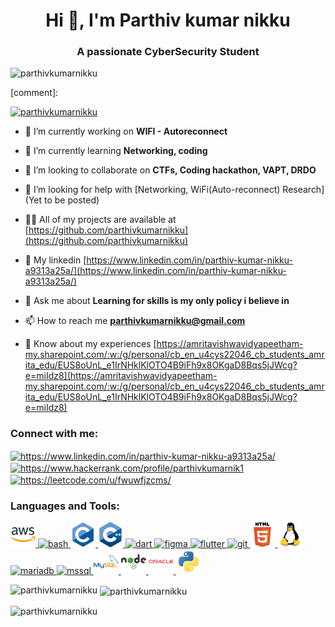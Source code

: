 <h1 align="center">Hi 👋, I'm Parthiv kumar nikku</h1>
<h3 align="center">A passionate CyberSecurity Student</h3>

<p align="left"> <img src="https://komarev.com/ghpvc/?username=parthivkumarnikku&label=Profile%20views&color=0e75b6&style=flat" alt="parthivkumarnikku" /> </p>

[comment]: <p align="left"> <a href="https://github.com/ryo-ma/github-profile-trophy"><img src="https://github-profile-trophy.vercel.app/?username=parthivkumarnikku" alt="parthivkumarnikku" /></a> </p>

- 🔭 I’m currently working on **WIFI - Autoreconnect**

- 🌱 I’m currently learning **Networking, coding**

- 👯 I’m looking to collaborate on **CTFs, Coding hackathon, VAPT, DRDO**

- 🤝 I’m looking for help with [Networking, WiFi(Auto-reconnect) Research](Yet to be posted)

- 👨‍💻 All of my projects are available at [https://github.com/parthivkumarnikku](https://github.com/parthivkumarnikku)

- 📝 My linkedin [https://www.linkedin.com/in/parthiv-kumar-nikku-a9313a25a/](https://www.linkedin.com/in/parthiv-kumar-nikku-a9313a25a/)

- 💬 Ask me about **Learning for skills is my only policy i believe in**

- 📫 How to reach me **parthivkumarnikku@gmail.com**

- 📄 Know about my experiences [https://amritavishwavidyapeetham-my.sharepoint.com/:w:/g/personal/cb_en_u4cys22046_cb_students_amrita_edu/EUS8oUnL_e1IrNHklKlOTO4B9iFh9x8OKgaD8Bqs5jJWcg?e=miIdz8](https://amritavishwavidyapeetham-my.sharepoint.com/:w:/g/personal/cb_en_u4cys22046_cb_students_amrita_edu/EUS8oUnL_e1IrNHklKlOTO4B9iFh9x8OKgaD8Bqs5jJWcg?e=miIdz8)

<h3 align="left">Connect with me:</h3>
<p align="left">
<a href="https://linkedin.com/in/https://www.linkedin.com/in/parthiv-kumar-nikku-a9313a25a/" target="blank"><img align="center" src="https://raw.githubusercontent.com/rahuldkjain/github-profile-readme-generator/master/src/images/icons/Social/linked-in-alt.svg" alt="https://www.linkedin.com/in/parthiv-kumar-nikku-a9313a25a/" height="30" width="40" /></a>
<a href="https://www.hackerrank.com/https://www.hackerrank.com/profile/parthivkumarnik1" target="blank"><img align="center" src="https://raw.githubusercontent.com/rahuldkjain/github-profile-readme-generator/master/src/images/icons/Social/hackerrank.svg" alt="https://www.hackerrank.com/profile/parthivkumarnik1" height="30" width="40" /></a>
<a href="https://www.leetcode.com/https://leetcode.com/u/fwuwfjzcms/" target="blank"><img align="center" src="https://raw.githubusercontent.com/rahuldkjain/github-profile-readme-generator/master/src/images/icons/Social/leet-code.svg" alt="https://leetcode.com/u/fwuwfjzcms/" height="30" width="40" /></a>
</p>

<h3 align="left">Languages and Tools:</h3>
<p align="left"> <a href="https://aws.amazon.com" target="_blank" rel="noreferrer"> <img src="https://raw.githubusercontent.com/devicons/devicon/master/icons/amazonwebservices/amazonwebservices-original-wordmark.svg" alt="aws" width="40" height="40"/> </a> <a href="https://www.gnu.org/software/bash/" target="_blank" rel="noreferrer"> <img src="https://www.vectorlogo.zone/logos/gnu_bash/gnu_bash-icon.svg" alt="bash" width="40" height="40"/> </a> <a href="https://www.cprogramming.com/" target="_blank" rel="noreferrer"> <img src="https://raw.githubusercontent.com/devicons/devicon/master/icons/c/c-original.svg" alt="c" width="40" height="40"/> </a> <a href="https://www.w3schools.com/cpp/" target="_blank" rel="noreferrer"> <img src="https://raw.githubusercontent.com/devicons/devicon/master/icons/cplusplus/cplusplus-original.svg" alt="cplusplus" width="40" height="40"/> </a> <a href="https://dart.dev" target="_blank" rel="noreferrer"> <img src="https://www.vectorlogo.zone/logos/dartlang/dartlang-icon.svg" alt="dart" width="40" height="40"/> </a> <a href="https://www.figma.com/" target="_blank" rel="noreferrer"> <img src="https://www.vectorlogo.zone/logos/figma/figma-icon.svg" alt="figma" width="40" height="40"/> </a> <a href="https://flutter.dev" target="_blank" rel="noreferrer"> <img src="https://www.vectorlogo.zone/logos/flutterio/flutterio-icon.svg" alt="flutter" width="40" height="40"/> </a> <a href="https://git-scm.com/" target="_blank" rel="noreferrer"> <img src="https://www.vectorlogo.zone/logos/git-scm/git-scm-icon.svg" alt="git" width="40" height="40"/> </a> <a href="https://www.w3.org/html/" target="_blank" rel="noreferrer"> <img src="https://raw.githubusercontent.com/devicons/devicon/master/icons/html5/html5-original-wordmark.svg" alt="html5" width="40" height="40"/> </a> <a href="https://www.linux.org/" target="_blank" rel="noreferrer"> <img src="https://raw.githubusercontent.com/devicons/devicon/master/icons/linux/linux-original.svg" alt="linux" width="40" height="40"/> </a> <a href="https://mariadb.org/" target="_blank" rel="noreferrer"> <img src="https://www.vectorlogo.zone/logos/mariadb/mariadb-icon.svg" alt="mariadb" width="40" height="40"/> </a> <a href="https://www.microsoft.com/en-us/sql-server" target="_blank" rel="noreferrer"> <img src="https://www.svgrepo.com/show/303229/microsoft-sql-server-logo.svg" alt="mssql" width="40" height="40"/> </a> <a href="https://www.mysql.com/" target="_blank" rel="noreferrer"> <img src="https://raw.githubusercontent.com/devicons/devicon/master/icons/mysql/mysql-original-wordmark.svg" alt="mysql" width="40" height="40"/> </a> <a href="https://nodejs.org" target="_blank" rel="noreferrer"> <img src="https://raw.githubusercontent.com/devicons/devicon/master/icons/nodejs/nodejs-original-wordmark.svg" alt="nodejs" width="40" height="40"/> </a> <a href="https://www.oracle.com/" target="_blank" rel="noreferrer"> <img src="https://raw.githubusercontent.com/devicons/devicon/master/icons/oracle/oracle-original.svg" alt="oracle" width="40" height="40"/> </a> <a href="https://www.python.org" target="_blank" rel="noreferrer"> <img src="https://raw.githubusercontent.com/devicons/devicon/master/icons/python/python-original.svg" alt="python" width="40" height="40"/> </a> </p>

<p><img align="left" src="https://github-readme-stats.vercel.app/api/top-langs?username=parthivkumarnikku&show_icons=true&locale=en&layout=compact" alt="parthivkumarnikku" /></p>

<p>&nbsp;<img align="center" src="https://github-readme-stats.vercel.app/api?username=parthivkumarnikku&show_icons=true&locale=en" alt="parthivkumarnikku" /></p>

<p><img align="center" src="https://github-readme-streak-stats.herokuapp.com/?user=parthivkumarnikku&" alt="parthivkumarnikku" /></p>

